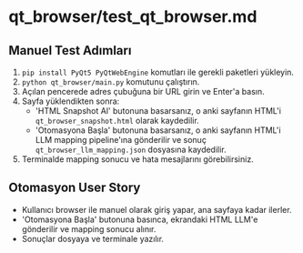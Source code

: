 # qt_browser/test_qt_browser.md

## Manuel Test Adımları

1. `pip install PyQt5 PyQtWebEngine` komutları ile gerekli paketleri yükleyin.
2. `python qt_browser/main.py` komutunu çalıştırın.
3. Açılan pencerede adres çubuğuna bir URL girin ve Enter'a basın.
4. Sayfa yüklendikten sonra:
   - 'HTML Snapshot Al' butonuna basarsanız, o anki sayfanın HTML'i `qt_browser_snapshot.html` olarak kaydedilir.
   - 'Otomasyona Başla' butonuna basarsanız, o anki sayfanın HTML'i LLM mapping pipeline'ına gönderilir ve sonuç `qt_browser_llm_mapping.json` dosyasına kaydedilir.
5. Terminalde mapping sonucu ve hata mesajlarını görebilirsiniz.

## Otomasyon User Story
- Kullanıcı browser ile manuel olarak giriş yapar, ana sayfaya kadar ilerler.
- 'Otomasyona Başla' butonuna basınca, ekrandaki HTML LLM'e gönderilir ve mapping sonucu alınır.
- Sonuçlar dosyaya ve terminale yazılır.
